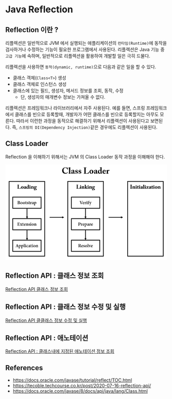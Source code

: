 # Java Reflection

## Reflection 이란 ?

리플렉션은 일반적으로 JVM 에서 실행되는 애플리케이션의 `런타임(Runtime)`에 동작을 검사하거나 수정하는 기능이 필요한 프로그램에서 사용된다. 리플렉션은 Java 기능 중 `고급 기능`에 속하며, 
일반적으로 리플렉션을 활용하여 개발할 일은 극히 드물다. 

리플렉션을 사용하면 `동적(dynamic, runtime)`으로 다음과 같은 일을 할 수 있다.

- 클래스 객체(`Class<T>`) 생성
- 클래스 객체로 인스턴스 생성
- 클래스에 있는 필드, 생성자, 메서드 정보를 조회, 동작, 수정
  - 단, 생성자의 매개변수 정보는 가져올 수 없다.

리플렉션은 프레임워크나 라이브러리에서 자주 사용된다. 예를 들면, 스프링 프레임워크에서 클래스를 빈으로 등록할때, 개발자가 어떤 클래스를 빈으로 등록할지는 아무도 모른다. 따라서 이런한 과정을
동적으로 해결하기 위해서 리플렉션이 사용된다고 보면된다. 즉, `스프링의 DI(Dependency Injection)`같은 경우에도 리플렉션이 사용된다.

## Class Loader

Reflection 을 이해하기 위해서는 JVM 의 Class Loader 동작 과정을 이해해야 한다.

![IMAGES](./images/classloader.png)

## Reflection API : 클래스 정보 조회

[Reflection API 클래스 정보 조회](https://github.com/BAEKJungHo/java-reflection/blob/main/src/src/test/java/reflection/study/reflection/reflectionapi/ReflectionAPIFindClassInformationTest.java)

## Reflection API : 클래스 정보 수정 및 실행

[Reflection API 클클래스 정보 수정 및 실행](https://github.com/BAEKJungHo/java-reflection/blob/main/src/src/test/java/reflection/study/reflection/reflectionapi/ReflectionAPIModifyAndExecuteClassInformationTest.java)

## Reflection API : 애노테이션

[Reflection API : 클래스내에 지정된 애노테이션 정보 조회](https://github.com/BAEKJungHo/java-reflection/blob/main/src/src/test/java/reflection/study/reflection/reflectionapi/ReflectionAPIAnnotationTest.java)

## References

- https://docs.oracle.com/javase/tutorial/reflect/TOC.html
- https://tecoble.techcourse.co.kr/post/2020-07-16-reflection-api/
- https://docs.oracle.com/javase/8/docs/api/java/lang/Class.html
